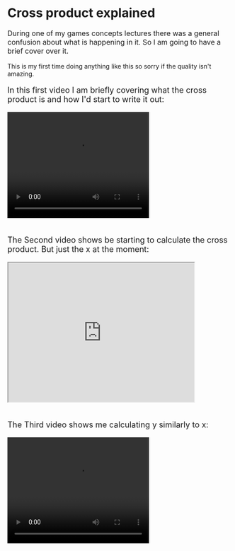 # Cross product explained

<p style="font-size:16px">During one of my games concepts lectures there was a general confusion about what is happening in it. So I am going to have a brief cover over it. <br></p>

<p style="font-size:14px"> This is my first time doing anything like this so sorry if the quality isn't amazing.</p>

<p style="font-size:18px">In this first video I am briefly covering what the cross product is and how I'd start to write it out:</p>

<video width="320" height="240" controls>
<source src=https://youtu.be/dIB3xGbndso type="video/mp4">
Your browser does not support the video tag.
</video>

<p style="font-size:18px"><br> The Second video shows be starting to calculate the cross product. But just the x at the moment:</p>

<iframe width="420" height="315"
src="https://youtu.be/z6x4OjVvPmM">
</iframe>

<p style="font-size:18px"> <br>The Third video shows me calculating y similarly to x:</p>

<video width="320" height="240" controls>
<source src="https://youtu.be/Oq04485K2v8" type="video/mp4">
Your browser does not support the video tag.
</video>
